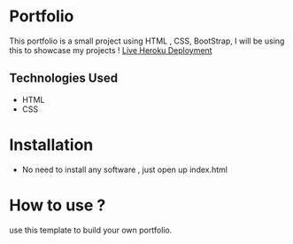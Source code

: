 # Portfolio
This portfolio is a small project using HTML , CSS, BootStrap, I will be using this to showcase my projects !
[Live Heroku Deployment](https://portfolio-joser.herokuapp.com/)
## Technologies Used
- HTML
- CSS
# Installation
- No need to install any software , just open up index.html
# How to use ?
use this template to build your own portfolio.
